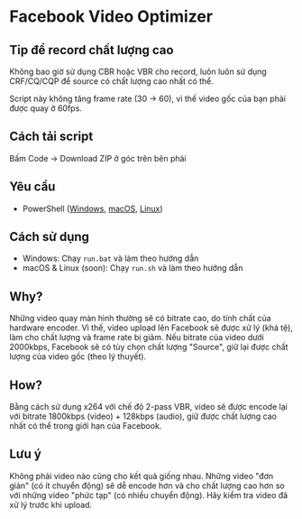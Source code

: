 # Facebook Video Optimizer

## Tip để record chất lượng cao

Không bao giờ sử dụng CBR hoặc VBR cho record, luôn luôn sử dụng CRF/CQ/CQP để source có chất lượng cao nhất có thể.

Script này không tăng frame rate (30 -> 60), vì thế video gốc của bạn phải được quay ở 60fps.

## Cách tải script

Bấm Code -> Download ZIP ở góc trên bên phải

## Yêu cầu

- PowerShell ([Windows][1], [macOS][2], [Linux][3])

[1]: https://learn.microsoft.com/en-us/powershell/scripting/install/installing-powershell-on-windows#msi
[2]: https://learn.microsoft.com/en-us/powershell/scripting/install/installing-powershell-on-macos
[3]: https://learn.microsoft.com/en-us/powershell/scripting/install/installing-powershell-on-linux

## Cách sử dụng

- Windows: Chạy `run.bat` và làm theo hướng dẫn
- macOS & Linux (soon): Chạy `run.sh` và làm theo hướng dẫn

## Why?

Những video quay màn hình thường sẽ có bitrate cao, do tính chất của hardware encoder. Vì thế, video upload lên Facebook sẽ được xử lý (khá tệ), làm cho chất lượng và frame rate bị giảm. Nếu bitrate của video dưới 2000kbps, Facebook sẽ có tùy chọn chất lượng "Source", giữ lại được chất lượng của video gốc (theo lý thuyết).

## How?

Bằng cách sử dụng x264 với chế độ 2-pass VBR, video sẽ được encode lại với bitrate 1800kbps (video) + 128kbps (audio), giữ được chất lượng cao nhất có thể trong giới hạn của Facebook.

## Lưu ý

Không phải video nào cũng cho kết quả giống nhau. Những video "đơn giản" (có ít chuyển động) sẽ dễ encode hơn và cho chất lượng cao hơn so với những video "phức tạp" (có nhiều chuyển động). Hãy kiểm tra video đã xử lý trước khi upload.
